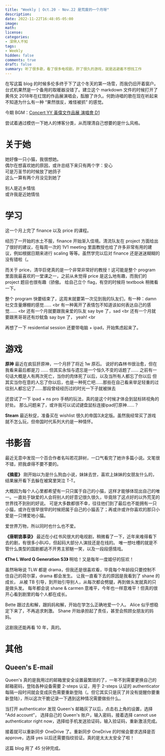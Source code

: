 ```yaml
---
title: "Weekly | Oct.20 - Nov.22 是荒废的一个月呀"
description: 
date: 2022-11-22T16:48:05-05:00
image: 
math:
license: 
categories:
- 深林人不知
tags:
- Weekly
hidden: false
comments: true
draft: false
summary: 听了很多歌，看了很多电视剧，肝了很久的游戏，就是逃避着不想找工作
---
```


在写这篇 blog 的时候多伦多终于下了这个冬天的第一场雪，而我仍旧开着窗户。台式机果然是一个备用的取暖器没错了。建立这个 markdown 文件的时候打开了黄伟文 2018年在红馆的作品展演唱会，酝酿了许久。何韵诗唱的歌在现在听起来不知道为什么有一种 “果然很反，难怪被抓” 的感觉。

今期 BGM：[Concert YY 黃偉文作品展 演唱會 D1](https://www.youtube.com/watch?v=RsmxgYMlw6E)

尝试着通过模仿一下她人的博客分类，从而理清自己想要的是什么风格。

# 关于她

她好像一只小猫，我很想她。<br>
偶尔在想喜欢她的原因，或许总结下来只有两个字：安心 <br>
可是万圣节的时候放了她鸽子 <br>
这么一算有两个月没见到她了 <br>

别人是近乡情怯 <br>
或许我是近她情怯 <br>

# 学习

这一个月上完了 finance 以及 price 的课程。

经历了一开始的水土不服，finance 开始渐入佳境。清流队友在 project 方面给出了很好的建议，在每周一次的 1V1 meeting 里面教授也给了许多非常有用的建议，例如根据日期来进行 scaling 等等。虽然学完以后对 finance 还是迷迷糊糊的没有错啦（。

而关于 price，清华巨佬真的是一个非常非常好的教授！这可能是整个 program 里面我最喜欢的一堂课之一，之前从未觉得 price 是这么地有趣，而我们的 project 题目也很有趣（骄傲。
给自己立个 flag，有空的时候将 textbook 稍微看一下。

整个 program 快要结束了，这周末就要第一次见到我的队友们，有一种：damn 社交含量爆棚的感觉……  <br
有一种离开了表情包不知道该如何表达自己的感觉……  <br
还有一个月就要跟我亲爱的队友 say bye 了，sad  <br
还有一个月就要跟黑哥哥还有炒鱿鱼 say bye 了， yeah!  <br

再想了一下 residential session 还要带电脑 + ipad，开始焦虑起来了。 

# 游戏

**原神**
最近在疯狂肝原神，一个月肝了将近 1w 原石。
说好的森林书很治愈，但在我看来最后都是刀 ……
但其实永恒与遗忘是一个恒久不变的话题了……
之前有一句话大概是人有两次死亡，当你的肉体死了以后，以及当所有人都忘了你以后
但其实当你在意的人忘了你以后，也是一种死亡吧……那些在自己看来举足轻重的过往别人都忘记了……那段曾经经历过的时光一下子就被抹去

还尝试了一下 ipad + ns pro 手柄的玩法，真的是这个时候才体会到鼠标转视角的好处。
那么问题来了，或许我可以试试键盘鼠标连接ipad打原神……？

**Steam**
最近秋促，准备买在 wishlist 很久的帝国3决定版。虽然我经常买了游戏就不怎么玩，但帝国时代系列大约是一种情怀。

# 书影音

最近无意中发现一个百合作者名叫若花辞树，一口气看完了她许多篇小说。文笔很不错，把我虐得不要不要的。

**《摘星》** 
刚开始以为是什么狗血小说，妹妹去世，喜欢上妹妹的女朋友什么的，结果展开看下去躲在被窝里哭泣 T-T。

大概因为每个人心里都希望有一只只属于自己的小猫，这样才能够体现出自己的唯一。一直处于缺爱的人会将别人的好意记很久很久，毕竟除了这点好的以外荒芜的世界找不到别的好说。
可是大多数都很不幸，往往他们到了最后也不能拥有一只小猫，或许在很早很早的时候把属于自己的小猫丢了；再或许或许你喜欢的那只小爱是一只博爱地小猫。

爱世界万物，所以同时也什么也不爱。

**《唐朝诡事录》**
最近在小红书风很大的电视剧，稍微看了一下，近年来难得看下去的剧，有很多小BUG，但起码大部分人演技还是在线的。
唯一想吐槽的就是不管什么类型的国剧都逃不开男主邪魅一笑，以及一段段感情戏。

**《The L Word Q Generation S3》**
啊哈！又是每年一度姬仔的狂欢！

虽然啾啾说 TLW 都是 drama，但我还是很喜欢看，毕竟每个年龄段只要控制不住自己的荷尔蒙，drama 都会发生。
让我一直看下去的原因是我看到了 shane 的成长， 从被 TB 引导，到开始引导别人，从每次都会劈腿，再到做头发就真的只是做头发。
每年都会说 shane & carmen 意难平，今年也一样意难平！但真的很开心看到剧里的每个人都在成长。

Bette 跟过去和解，跟妈妈和解，开始在学怎么正确地爱一个人。
Alice 似乎想稳定下来了，不再追求刺激。
Shane 开始承担起了责任，甚至会照顾女朋友的妈妈。

这剧我还能再看 10 年，真的。


# 其他
## Queen's E-mail
Queen's 真的是我用过的邮箱里安全设置最繁琐的了，一年不到需要更换自己的邮箱密码，登陆各种设备需要 2-steps 认证，用于 2-steps 认证的 authenticator 每隔一段时间就会变成灰色需要重新登陆（。但它其实只是灰了并没有提醒你要重新登陆），所以这次干脆记录一下遇到这种情况需要做些什么。

当打开 authenticator 发现 Queen's 邮箱灰了以后，点击右上角的设置，选择 “Add account”， 选择自己的 Queen's 账户，输入密码，接着选择 cannot use authenticator right now，选择给手机发送验证码，输入验证码，重新激活完成。

接着就可以重新同步 OneDrive 了。重新同步 OneDrive 的时候会要求选择是否 approve，选择 yes 以后还需要指纹验证。真的是太太太安全了啦！


这篇 blog 用了 45 分钟完成。